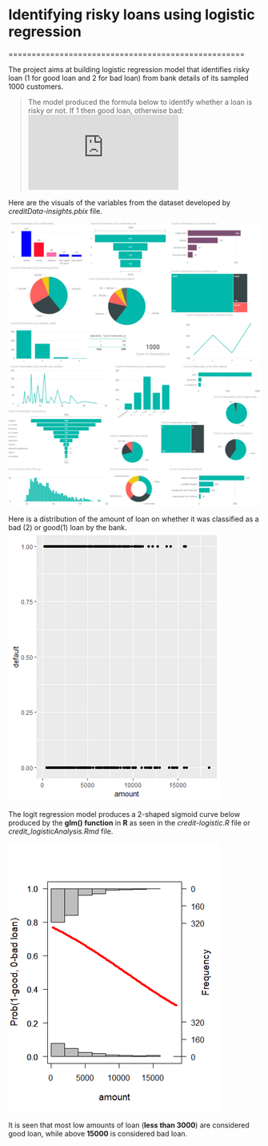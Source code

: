 # Identifying risky loans using logistic regression

===================================================



The project aims at building logistic regression model that identifies risky loan (1 for good loan and 2 for bad loan) from bank details of its sampled 1000 customers.

>The model produced the formula below to identify whether a loan is risky or not. If 1 then good loan, otherwise bad: ![formula](https://latex.codecogs.com/gif.latex?%24%24P%20%3D%20round%5Cleft%28%20%5Cfrac%7B%28exp%5B2.808-%200.0001152208%20%5Ctimes%20amount%5D%29%7D%7B%281%20&plus;%20exp%5B2.808-%200.0001152208%20%5Ctimes%20amount%5D%29%7D%5Cright%29%24%24)



Here are the visuals of the variables from the dataset developed by _creditData-insights.pbix_ file.

![Image](https://github.com/Elaine-AL/Riskyloan_regression/blob/master/visualization%201.PNG)
![Image](https://github.com/Elaine-AL/Riskyloan_regression/blob/master/visualization%202.PNG)

Here is a distribution of the amount of loan on whether it was classified as a bad (2) or good(1) loan by the bank.
![Image](https://github.com/Elaine-AL/Riskyloan_regression/blob/master/amount%20of%20loan.png)

The logit regression model produces a 2-shaped sigmoid curve below produced by the **glm() function** in **R** as seen in the _credit-logistic.R_ file or _credit_logisticAnalysis.Rmd_ file. 

![Image](https://github.com/Elaine-AL/Riskyloan_regression/blob/master/amount%20of%20loan%20regression%20model.png)

It is seen that most low amounts of loan (**less than 3000**) are considered good loan, while above **15000** is considered bad loan.
